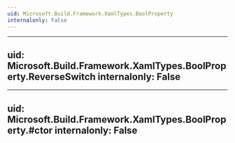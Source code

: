 ```yaml
---
uid: Microsoft.Build.Framework.XamlTypes.BoolProperty
internalonly: False
---
```


---
uid: Microsoft.Build.Framework.XamlTypes.BoolProperty.ReverseSwitch
internalonly: False
---

---
uid: Microsoft.Build.Framework.XamlTypes.BoolProperty.#ctor
internalonly: False
---
